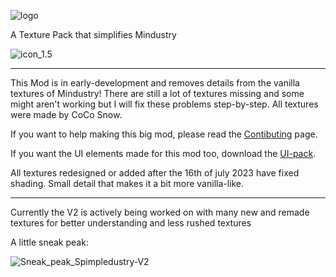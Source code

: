 ![logo](https://github.com/Yoru-Kitsune/Simpledustry/assets/108625654/05d4f375-3428-4b21-97e6-d303be3d1ece)

A Texture Pack that simplifies Mindustry

![icon_1.5](https://github.com/Yoru-Kitsune/Simpledustry/assets/108625654/9659e93e-dd20-477b-90e7-09462cd48608)

---

This Mod is in early-development and removes details from the vanilla textures of Mindustry!
There are still a lot of textures missing and some might aren't working but I will fix these problems step-by-step.
All textures were made by CoCo Snow.

If you want to help making this big mod, please read the [Contibuting](https://github.com/CoCo-Snow/Simpledustry/blob/main/CONTRIBUTING.md) page.

If you want the UI elements made for this mod too, download the [UI-pack](https://github.com/CoCo-Snow/Simpledustry-ui-pack).

All textures redesigned or added after the 16th of july 2023 have fixed shading. Small detail that makes it a bit more vanilla-like.

---

Currently the V2 is actively being worked on with many new and remade textures for better understanding and less rushed textures

A little sneak peak:

![Sneak_peak_Spimpledustry-V2](https://github.com/Yoru-Kitsune/Simpledustry/assets/108625654/8f5a97ee-72c8-4e2c-b25a-b260b2b40056)
